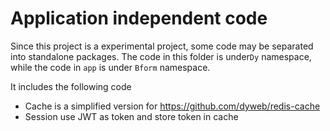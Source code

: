 # Application independent code

Since this project is a experimental project, some
code may be separated into standalone packages. The code
in this folder is under`Dy` namespace, while the code in `app`
is under `Bform` namespace.

It includes the following code

- Cache is a simplified version for https://github.com/dyweb/redis-cache
- Session use JWT as token and store token in cache

